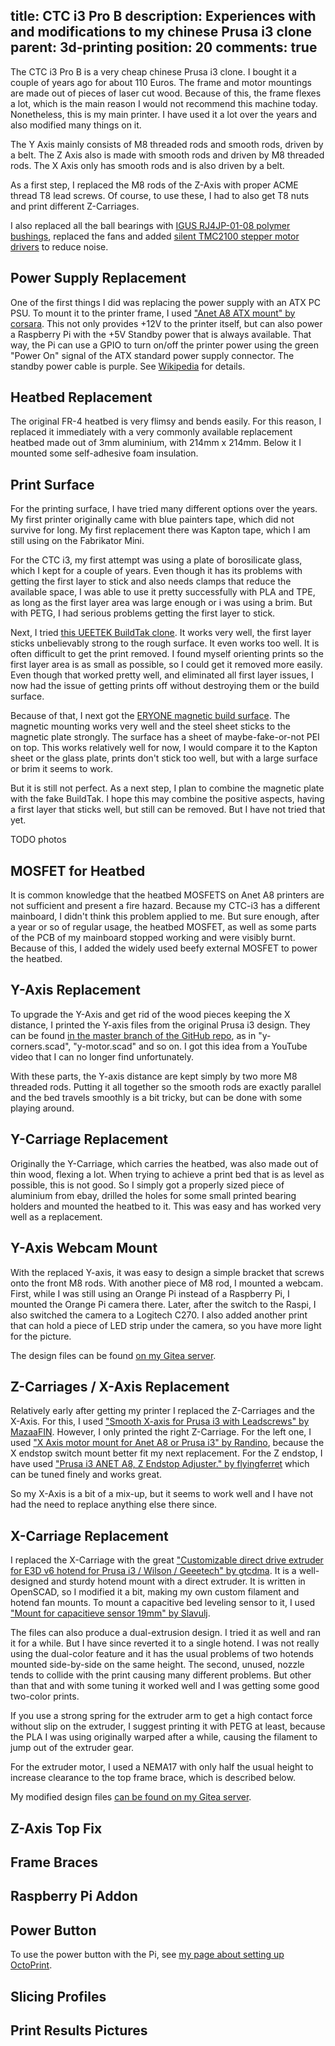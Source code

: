 title: CTC i3 Pro B
description: Experiences with and modifications to my chinese Prusa i3 clone
parent: 3d-printing
position: 20
comments: true
---

<!--% backToParent() %-->

The CTC i3 Pro B is a very cheap chinese Prusa i3 clone.
I bought it a couple of years ago for about 110 Euros.
The frame and motor mountings are made out of pieces of laser cut wood.
Because of this, the frame flexes a lot, which is the main reason I would not recommend this machine today.
Nonetheless, this is my main printer.
I have used it a lot over the years and also modified many things on it.

The Y Axis mainly consists of M8 threaded rods and smooth rods, driven by a belt.
The Z Axis also is made with smooth rods and driven by M8 threaded rods.
The X Axis only has smooth rods and is also driven by a belt.

As a first step, I replaced the M8 rods of the Z-Axis with proper ACME thread T8 lead screws.
Of course, to use these, I had to also get T8 nuts and print different Z-Carriages.

I also replaced all the ball bearings with [IGUS RJ4JP-01-08 polymer bushings](https://amzn.to/33FZDSz), replaced the fans and added [silent TMC2100 stepper motor drivers](https://reprap.org/wiki/TMC2100) to reduce noise.

<!--%
lightgallery([
    [ "img/ctc_i3_front.jpg", "Front view of CTC i3 Pro B" ],
    [ "img/ctc_i3_side.jpg", "Side view of CTC i3 Pro B" ],
    [ "img/ctc_i3_board.jpg", "Mainboard of CTC i3 Pro B" ]
])
%-->

## Power Supply Replacement

One of the first things I did was replacing the power supply with an ATX PC PSU.
To mount it to the printer frame, I used ["Anet A8 ATX mount" by corsara](https://www.thingiverse.com/thing:2256502).
This not only provides +12V to the printer itself, but can also power a Raspberry Pi with the +5V Standby power that is always available.
That way, the Pi can use a GPIO to turn on/off the printer power using the green "Power On" signal of the ATX standard power supply connector.
The standby power cable is purple.
See [Wikipedia](https://en.wikipedia.org/wiki/ATX#Power_supply) for details.

<!--%
lightgallery([
    [ "img/ctc_i3_psu.jpg", "ATX power supply mounted on CTC i3 Pro B" ]
])
%-->

## Heatbed Replacement

The original FR-4 heatbed is very flimsy and bends easily.
For this reason, I replaced it immediately with a very commonly available replacement heatbed made out of 3mm aluminium, with 214mm x 214mm.
Below it I mounted some self-adhesive foam insulation.

<!--%
lightgallery([
    [ "img/ctc_i3_bed.jpg", "Side view of printbed with insulation" ]
])
%-->

## Print Surface

For the printing surface, I have tried many different options over the years.
My first printer originally came with blue painters tape, which did not survive for long.
My first replacement there was Kapton tape, which I am still using on the Fabrikator Mini.

For the CTC i3, my first attempt was using a plate of borosilicate glass, which I kept for a couple of years.
Even though it has its problems with getting the first layer to stick and also needs clamps that reduce the available space, I was able to use it pretty successfully with PLA and TPE, as long as the first layer area was large enough or i was using a brim.
But with PETG, I had serious problems getting the first layer to stick.

Next, I tried [this UEETEK BuildTak clone](https://amzn.to/3ofM1qD).
It works very well, the first layer sticks unbelievably strong to the rough surface.
It even works too well.
It is often difficult to get the print removed. I found myself orienting prints so the first layer area is as small as possible, so I could get it removed more easily.
Even though that worked pretty well, and eliminated all first layer issues, I now had the issue of getting prints off without destroying them or the build surface.

Because of that, I next got the [ERYONE magnetic build surface](https://amzn.to/33GLq84).
The magnetic mounting works very well and the steel sheet sticks to the magnetic plate strongly.
The surface has a sheet of maybe-fake-or-not PEI on top. This works relatively well for now, I would compare it to the Kapton sheet or the glass plate, prints don't stick too well, but with a large surface or brim it seems to work.

But it is still not perfect.
As a next step, I plan to combine the magnetic plate with the fake BuildTak.
I hope this may combine the positive aspects, having a first layer that sticks well, but still can be removed.
But I have not tried that yet.

TODO photos

## MOSFET for Heatbed

It is common knowledge that the heatbed MOSFETS on Anet A8 printers are not sufficient and present a fire hazard.
Because my CTC-i3 has a different mainboard, I didn't think this problem applied to me.
But sure enough, after a year or so of regular usage, the heatbed MOSFET, as well as some parts of the PCB of my mainboard stopped working and were visibly burnt.
Because of this, I added the widely used beefy external MOSFET to power the heatbed.

<!--%
lightgallery([
    [ "img/ctc_i3_fet.jpg", "MOSFET board mounted to side of CTC i3 Pro B" ]
])
%-->

## Y-Axis Replacement

To upgrade the Y-Axis and get rid of the wood pieces keeping the X distance, I printed the Y-axis files from the original Prusa i3 design.
They can be found [in the master branch of the GitHub repo](https://github.com/prusa3d/Original-Prusa-i3/tree/master/Printed-Parts/scad), as in "y-corners.scad", "y-motor.scad" and so on.
I got this idea from a YouTube video that I can no longer find unfortunately.

With these parts, the Y-axis distance are kept simply by two more M8 threaded rods.
Putting it all together so the smooth rods are exactly parallel and the bed travels smoothly is a bit tricky, but can be done with some playing around.

<!--%
lightgallery([
    [ "img/ctc_i3_y_belt.jpg", "Y-Axis belt tensioner of original Prusa i3 design" ],
    [ "img/ctc_i3_y_corner.jpg", "Y-Axis corner pieces of original Prusa i3 design" ]
])
%-->

## Y-Carriage Replacement

Originally the Y-Carriage, which carries the heatbed, was also made out of thin wood, flexing a lot.
When trying to achieve a print bed that is as level as possible, this is not good.
So I simply got a properly sized piece of aluminium from ebay, drilled the holes for some small printed bearing holders and mounted the heatbed to it.
This was easy and has worked very well as a replacement.

<!--%
lightgallery([
    [ "img/ctc_i3_bed.jpg", "Side view of printbed with insulation" ]
])
%-->

## Y-Axis Webcam Mount

With the replaced Y-axis, it was easy to design a simple bracket that screws onto the front M8 rods.
With another piece of M8 rod, I mounted a webcam.
First, while I was still using an Orange Pi instead of a Raspberry Pi, I mounted the Orange Pi camera there.
Later, after the switch to the Raspi, I also switched the camera to a Logitech C270.
I also added another print that can hold a piece of LED strip under the camera, so you have more light for the picture.

The design files can be found [on my Gitea server](https://git.xythobuz.de/thomas/3d-print-designs/src/branch/master/opi-pc-plus).

<!--%
lightgallery([
    [ "img/ctc_i3_cam.jpg", "Webcam mount with lights" ]
])
%-->

## Z-Carriages / X-Axis Replacement

Relatively early after getting my printer I replaced the Z-Carriages and the X-Axis.
For this, I used ["Smooth X-axis for Prusa i3 with Leadscrews" by MazaaFIN](https://www.thingiverse.com/thing:1103976).
However, I only printed the right Z-Carriage.
For the left one, I used ["X Axis motor mount for Anet A8 or Prusa i3" by Randino](https://www.thingiverse.com/thing:2328353), because the X endstop switch mount better fit my next replacement.
For the Z endstop, I have used ["Prusa i3 ANET A8, Z Endstop Adjuster." by flyingferret](https://www.thingiverse.com/thing:1479176) which can be tuned finely and works great.

So my X-Axis is a bit of a mix-up, but it seems to work well and I have not had the need to replace anything else there since.

<!--%
lightgallery([
    [ "img/ctc_i3_x_left.jpg", "Left side Z-Carriage" ],
    [ "img/ctc_i3_x_right.jpg", "Right side Z-Carriage" ]
])
%-->

## X-Carriage Replacement

I replaced the X-Carriage with the great ["Customizable direct drive extruder for E3D v6 hotend for Prusa i3 / Wilson / Geeetech" by gtcdma](https://www.thingiverse.com/thing:1383913).
It is a well-designed and sturdy hotend mount with a direct extruder.
It is written in OpenSCAD, so I modified it a bit, making my own custom filament and hotend fan mounts.
To mount a capacitive bed leveling sensor to it, I used ["Mount for capacitieve sensor 19mm" by Slavulj](https://www.thingiverse.com/thing:1607619).

The files can also produce a dual-extrusion design.
I tried it as well and ran it for a while.
But I have since reverted it to a single hotend.
I was not really using the dual-color feature and it has the usual problems of two hotends mounted side-by-side on the same height.
The second, unused, nozzle tends to collide with the print causing many different problems.
But other than that and with some tuning it worked well and I was getting some good two-color prints.

If you use a strong spring for the extruder arm to get a high contact force without slip on the extruder, I suggest printing it with PETG at least, because the PLA I was using originally warped after a while, causing the filament to jump out of the extruder gear.

For the extruder motor, I used a NEMA17 with only half the usual height to increase clearance to the top frame brace, which is described below.

My modified design files [can be found on my Gitea server](https://git.xythobuz.de/thomas/3d-print-designs/src/branch/master/i3-e3d-v6-direct-extruder).

<!--%
lightgallery([
    [ "img/ctc_i3_extruder.jpg", "Front view of the Extruder" ],
    [ "img/ctc_i3_extruder2.jpg", "Bottom view of the Extruder" ],
    [ "img/i3_hotend_extruder_1.png", "Side view of design" ],
    [ "img/i3_hotend_extruder_2.png", "Front view of design" ]
])
%-->

## Z-Axis Top Fix



<!--%
lightgallery([
    [ "img/ctc_i3_top_left.jpg", "Top left Z bracket" ],
    [ "img/ctc_i3_top_right.jpg", "Top right Z bracket" ]
])
%-->

## Frame Braces



## Raspberry Pi Addon



<!--%
lightgallery([
    [ "img/ctc_i3_pi.jpg", "Raspberry Pi mounted on CTC i3 Pro B" ]
])
%-->

## Power Button

To use the power button with the Pi, see [my page about setting up OctoPrint](octoprint.html#power_button).

<!--%
lightgallery([
    [ "img/ctc_i3_power.jpg", "Power Button for OctoPrint" ],
])
%-->

## Slicing Profiles



## Print Results Pictures


